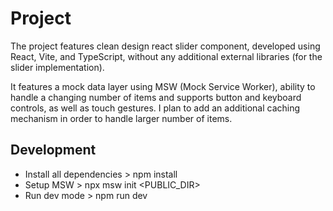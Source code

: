 # Project

The project features clean design react slider component, developed using React, Vite, and TypeScript, without any additional external libraries (for the slider implementation).

It features a mock data layer using MSW (Mock Service Worker), ability to handle a changing number of items and supports button and keyboard controls, as well as touch gestures. I plan to add an additional caching mechanism in order to handle larger number of items.

## Development

- Install all dependencies > npm install
- Setup MSW > npx msw init <PUBLIC_DIR>
- Run dev mode > npm run dev
